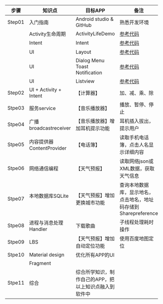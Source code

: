步骤 | 知识点 | 目标APP | 备注
----- | ----- | ----- | -----
Step01 | 入门指南  | Android studio & GitHub | 熟悉开发环境
       | Activity生命周期  | ActivityLifeDemo | [参考代码](https://github.com/HBU/AndroidDemo/tree/master/chapter04/ActivityLifeDemo)
       | Intent  | Intent | [参考代码](https://github.com/HBU/AndroidDemo/tree/master/chapter04/Intent)
       | UI  | Layout | [参考代码](https://github.com/HBU/AndroidDemo/tree/master/chapter05)
       | UI  | Dialog Menu Toast Notification  | [参考代码](https://github.com/HBU/AndroidDemo/tree/master/chapter05)
       | UI  | Listview | [参考代码](https://github.com/HBU/AndroidDemo/tree/master/chapter05)      
Step02 | UI +  Activity + Intent | 【计算器】 | 加、减、乘、除
Stpe03 | 服务service     | 【音乐播放器】 | 播放、暂停、停止
Stpe04 | 广播broadcastreceiver| 【音乐播放器】增加耳机提示功能 | 耳机插入拔出，提示用户
Stpe05 | 内容提供器ContentProvider | 【电话簿】 | 读取手机电话簿，点击人名显示详细内容
Stpe06 | 网络通信编程 | 【天气预报】 | 读取网络json或XML数据，获取天气信息
Stpe07 | 本地数据库SQLite   | 【天气预报】增加更换城市功能 |  查询本地数据库，显示地名，点击地名，地址码存储到Sharepreference
Stpe08 | 进程与消息处理Handler |  下载歌曲 | 子线程处理耗时操作
Stpe09 | LBS      | 【天气预报】增加自动定位功能  | 使用百度地图定位
Stpe10 | Material design | 优化所有APP的UI | 
       | Fragment | |
Stpe11 | 综合 | 综合所学知识，制作自己的APP，把以上知识点融入到软件中
       
